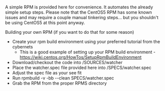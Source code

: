 A simple RPM is provided here for convenience. It automates the already simple setup steps. Please note that the CentOS5 RPM has some known issues and may require a couple manual tinkering steps... but you shouldn't be using CentOS5 at this point anyway.


Building your own RPM (if you want to do that for some reason)

* Create your rpm build environment using your preferred tutorial from the cybernets
  * This is a good example of setting up your RPM build environment - https://wiki.centos.org/HowTos/SetupRpmBuildEnvironment
* Download/checkout the code into <your-rpmbuild-dir>/SOURCES/watcher
* Place the watcher.spec file provided here into <your-rpmbuild-dir>/SPECS/watcher.spec
* Adjust the spec file as your see fit
* Run rpmbuild -v -bb --clean SPECS/watcher.spec
* Grab the RPM from the proper RPMS directory
